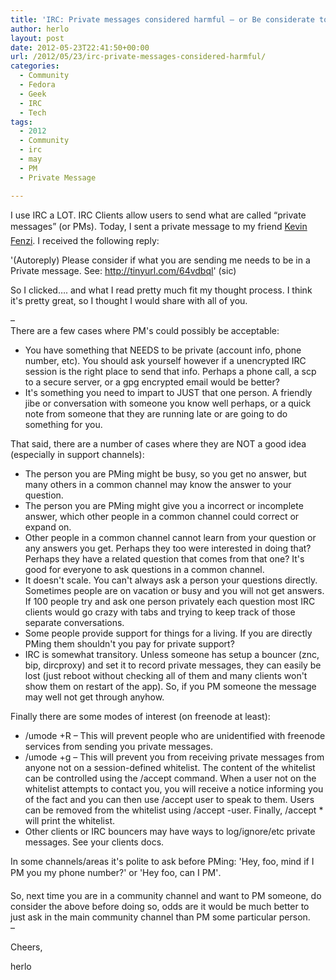 ```yaml
---
title: 'IRC: Private messages considered harmful – or Be considerate to others on IRC'
author: herlo
layout: post
date: 2012-05-23T22:41:50+00:00
url: /2012/05/23/irc-private-messages-considered-harmful/
categories:
  - Community
  - Fedora
  - Geek
  - IRC
  - Tech
tags:
  - 2012
  - Community
  - irc
  - may
  - PM
  - Private Message

---
```

<div>
  <p>
    I use IRC a LOT. IRC Clients allow users to send what are called &#8220;private messages&#8221; (or PMs). Today, I sent a private message to my friend <a href="http://fedoraproject.org/wiki/User:Kevin">Kevin Fenzi</a>. I received the following reply:
  </p>
  
  <p>
    '(Autoreply) Please consider if what you are sending me needs to be in a Private message. See: <a href="http://tinyurl.com/64vdbql">http://tinyurl.com/64vdbql</a>' (sic)
  </p>
  
  <p>
    So I clicked&#8230;. and what I read pretty much fit my thought process. I think it's pretty great, so I thought I would share with all of you.
  </p>
  
  <p>
    –<br /> There are a few cases where PM's could possibly be acceptable:
  </p>
  
  <ul>
    <li>
      You have something that NEEDS to be private (account info, phone number, etc). You should ask yourself however if a unencrypted IRC session is the right place to send that info. Perhaps a phone call, a scp to a secure server, or a gpg encrypted email would be better?
    </li>
    <li>
      It's something you need to impart to JUST that one person. A friendly jibe or conversation with someone you know well perhaps, or a quick note from someone that they are running late or are going to do something for you.
    </li>
  </ul>
  
  <p>
    That said, there are a number of cases where they are NOT a good idea (especially in support channels):
  </p>
  
  <ul>
    <li>
      The person you are PMing might be busy, so you get no answer, but many others in a common channel may know the answer to your question.
    </li>
    <li>
      The person you are PMing might give you a incorrect or incomplete answer, which other people in a common channel could correct or expand on.
    </li>
    <li>
      Other people in a common channel cannot learn from your question or any answers you get. Perhaps they too were interested in doing that? Perhaps they have a related question that comes from that one? It's good for everyone to ask questions in a common channel.
    </li>
    <li>
      It doesn't scale. You can't always ask a person your questions directly. Sometimes people are on vacation or busy and you will not get answers. If 100 people try and ask one person privately each question most IRC clients would go crazy with tabs and trying to keep track of those separate conversations.
    </li>
    <li>
      Some people provide support for things for a living. If you are directly PMing them shouldn't you pay for private support?
    </li>
    <li>
      IRC is somewhat transitory. Unless someone has setup a bouncer (znc, bip, dircproxy) and set it to record private messages, they can easily be lost (just reboot without checking all of them and many clients won't show them on restart of the app). So, if you PM someone the message may well not get through anyhow.
    </li>
  </ul>
  
  <p>
    Finally there are some modes of interest (on freenode at least):
  </p>
  
  <ul>
    <li>
      /umode +R – This will prevent people who are unidentified with freenode services from sending you private messages.
    </li>
    <li>
      /umode +g – This will prevent you from receiving private messages from anyone not on a session-defined whitelist. The content of the whitelist can be controlled using the /accept command. When a user not on the whitelist attempts to contact you, you will receive a notice informing you of the fact and you can then use /accept user to speak to them. Users can be removed from the whitelist using /accept -user. Finally, /accept * will print the whitelist.
    </li>
    <li>
      Other clients or IRC bouncers may have ways to log/ignore/etc private messages. See your clients docs.
    </li>
  </ul>
  
  <p>
    In some channels/areas it's polite to ask before PMing: 'Hey, foo, mind if I PM you my phone number?' or 'Hey foo, can I PM'.
  </p>
  
  <p>
    So, next time you are in a community channel and want to PM someone, do consider the above before doing so, odds are it would be much better to just ask in the main community channel than PM some particular person.<br /> –
  </p>
  
  <p>
    Cheers,
  </p>
  
  <p>
    herlo
  </p>
</div>